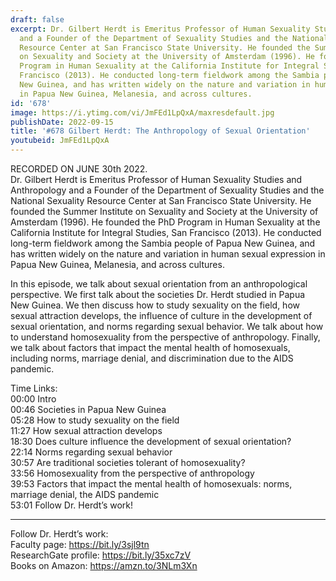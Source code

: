 ```yaml
---
draft: false
excerpt: Dr. Gilbert Herdt is Emeritus Professor of Human Sexuality Studies and Anthropology
  and a Founder of the Department of Sexuality Studies and the National Sexuality
  Resource Center at San Francisco State University. He founded the Summer Institute
  on Sexuality and Society at the University of Amsterdam (1996). He founded the PhD
  Program in Human Sexuality at the California Institute for Integral Studies, San
  Francisco (2013). He conducted long-term fieldwork among the Sambia people of Papua
  New Guinea, and has written widely on the nature and variation in human sexual expression
  in Papua New Guinea, Melanesia, and across cultures.
id: '678'
image: https://i.ytimg.com/vi/JmFEd1LpQxA/maxresdefault.jpg
publishDate: 2022-09-15
title: '#678 Gilbert Herdt: The Anthropology of Sexual Orientation'
youtubeid: JmFEd1LpQxA
---
```

RECORDED ON JUNE 30th 2022.  
Dr. Gilbert Herdt is Emeritus Professor of Human Sexuality Studies and Anthropology and a Founder of the Department of Sexuality Studies and the National Sexuality Resource Center at San Francisco State University. He founded the Summer Institute on Sexuality and Society at the University of Amsterdam (1996). He founded the PhD Program in Human Sexuality at the California Institute for Integral Studies, San Francisco (2013). He conducted long-term fieldwork among the Sambia people of Papua New Guinea, and has written widely on the nature and variation in human sexual expression in Papua New Guinea, Melanesia, and across cultures.

In this episode, we talk about sexual orientation from an anthropological perspective. We first talk about the societies Dr. Herdt studied in Papua New Guinea. We then discuss how to study sexuality on the field, how sexual attraction develops, the influence of culture in the development of sexual orientation, and norms regarding sexual behavior. We talk about how to understand homosexuality from the perspective of anthropology. Finally, we talk about factors that impact the mental health of homosexuals, including norms, marriage denial, and discrimination due to the AIDS pandemic.

Time Links:  
00:00 Intro  
00:46  Societies in Papua New Guinea  
05:28  How to study sexuality on the field  
11:27  How sexual attraction develops  
18:30  Does culture influence the development of sexual orientation?  
22:14  Norms regarding sexual behavior  
30:57  Are traditional societies tolerant of homosexuality?  
33:56  Homosexuality from the perspective of anthropology  
39:53  Factors that impact the mental health of homosexuals: norms, marriage denial, the AIDS pandemic  
53:01  Follow Dr. Herdt’s work!

---

Follow Dr. Herdt’s work:  
Faculty page: https://bit.ly/3sjl9tn  
ResearchGate profile: https://bit.ly/35xc7zV  
Books on Amazon: https://amzn.to/3NLm3Xn

